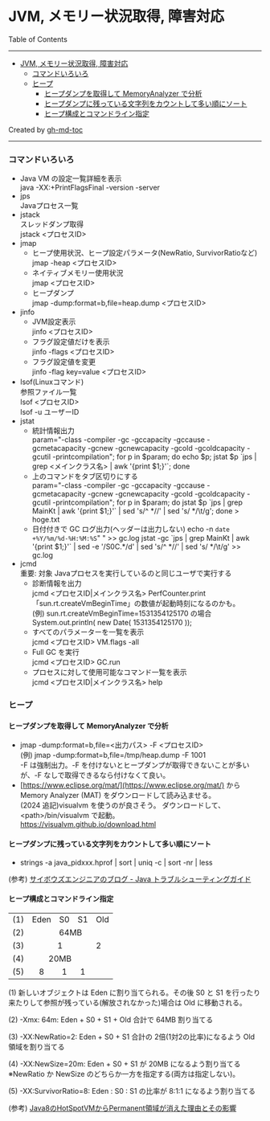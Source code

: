 # JVM, メモリー状況取得, 障害対応

Table of Contents

---

* [JVM, メモリー状況取得, 障害対応](#jvm-メモリー状況取得-障害対応)
  * [コマンドいろいろ](#コマンドいろいろ)
  * [ヒープ](#ヒープ)
    * [ヒープダンプを取得して MemoryAnalyzer で分析](#ヒープダンプを取得して-memoryanalyzer-で分析)
    * [ヒープダンプに残っている文字列をカウントして多い順にソート](#ヒープダンプに残っている文字列をカウントして多い順にソート)
    * [ヒープ構成とコマンドライン指定](#ヒープ構成とコマンドライン指定)

Created by [gh-md-toc](https://github.com/ekalinin/github-markdown-toc)

---

### コマンドいろいろ

* Java VM の設定一覧詳細を表示  
java -XX:+PrintFlagsFinal -version -server
* jps  
Javaプロセス一覧
* jstack  
スレッドダンプ取得  
jstack <プロセスID>
* jmap
  * ヒープ使用状況、ヒープ設定パラメータ(NewRatio, SurvivorRatioなど)  
    jmap -heap <プロセスID>
  * ネイティブメモリー使用状況  
    jmap <プロセスID>
  * ヒープダンプ  
    jmap -dump:format=b,file=heap.dump <プロセスID>
* jinfo
  * JVM設定表示  
    jinfo <プロセスID>
  * フラグ設定値だけを表示  
    jinfo -flags <プロセスID>
  * フラグ設定値を変更  
    jinfo -flag key=value <プロセスID>
* lsof(Linuxコマンド)    
参照ファイル一覧  
lsof <プロセスID>  
lsof -u ユーザーID  
* jstat  
  * 統計情報出力  
param="-class -compiler -gc -gccapacity -gccause -gcmetacapacity -gcnew -gcnewcapacity -gcold -gcoldcapacity -gcutil -printcompilation"; for p in $param; do echo $p; jstat $p \`jps | grep <メインクラス名> | awk '{print $1;}'\`; done  
  * 上のコマンドをタブ区切りにする  
param="-class -compiler -gc -gccapacity -gccause -gcmetacapacity -gcnew -gcnewcapacity -gcold -gcoldcapacity -gcutil -printcompilation"; for p in $param; do jstat $p \`jps | grep MainKt | awk '{print $1;}'\` | sed 's/^  *//' | sed 's/  */\t/g'; done > hoge.txt
  * 日付付きで GC ログ出力(ヘッダーは出力しない)
echo -n `date +%Y/%m/%d-%H:%M:%S`"      " >> gc.log
jstat -gc \`jps | grep MainKt | awk '{print $1;}'\` | sed -e '/S0C.*/d'  | sed 's/^  *//' | sed 's/  */\t/g' >> gc.log
* jcmd  
重要: 対象 Javaプロセスを実行しているのと同じユーザで実行する  
  * 診断情報を出力  
jcmd <プロセスID|メインクラス名> PerfCounter.print  
「sun.rt.createVmBeginTime」の数値が起動時刻になるのかも。  
(例) sun.rt.createVmBeginTime=1531354125170 の場合  
System.out.println( new Date( 1531354125170 ));  
  * すべてのパラメーターを一覧を表示  
jcmd <プロセスID> VM.flags -all
  * Full GC を実行  
jcmd <プロセスID> GC.run
  * プロセスに対して使用可能なコマンド一覧を表示  
jcmd <プロセスID|メインクラス名> help

### ヒープ
#### ヒープダンプを取得して MemoryAnalyzer で分析

* jmap -dump:format=b,file=<出力パス> -F <プロセスID>  
(例) jmap -dump:format=b,file=/tmp/heap.dump -F 1001  
-F は強制出力。-F を付けないとヒープダンプが取得できないことが多いが、-F なしで取得できるなら付けなくて良い。
* [https://www.eclipse.org/mat/](https://www.eclipse.org/mat/) から Memory Analyzer (MAT) をダウンロードして読み込ませる。  
(2024 追記)visualvm を使うのが良さそう。
ダウンロードして、&lt;path&gt;/bin/visualvm で起動。  
https://visualvm.github.io/download.html

#### ヒープダンプに残っている文字列をカウントして多い順にソート

* strings -a java_pidxxx.hprof \| sort \| uniq -c \| sort -nr \| less

(参考) [サイボウズエンジニアのブログ - Java トラブルシューティングガイド](http://blog.cybozu.io/entry/2015/12/01/110000)

#### ヒープ構成とコマンドライン指定

<table>
<tr><td>(1)</td><td>Eden</td><td>S0</td><td>S1</td><td>Old</td></tr>
<tr><td>(2)</td><td colspan=4 align="center">64MB</td></tr>
<tr><td>(3)</td><td colspan=3 align="center">1</td><td>2</td></tr>
<tr><td>(4)</td><td colspan=3 align="center">20MB</td></tr>
<tr><td>(5)</td><td align="center">8</td><td align="center">1</td><td align="center">1</td></tr>
</table>

(1) 新しいオブジェクトは Eden に割り当てられる。その後 S0 と S1 を行ったり来たりして参照が残っている(解放されなかった)場合は Old に移動される。

(2) -Xmx: 64m: Eden + S0 + S1 + Old 合計で 64MB 割り当てる

(3) -XX:NewRatio=2: Eden + S0 + S1 合計の 2倍(1対2の比率)になるよう Old領域を割り当てる

(4) -XX:NewSize=20m: Eden + S0 + S1 が 20MB になるよう割り当てる  
※NewRatio か NewSize のどちらか一方を指定する(両方は指定しない)。

(5) -XX:SurvivorRatio=8: Eden : S0 : S1 の比率が 8:1:1 になるよう割り当てる

(参考) [Java8のHotSpotVMからPermanent領域が消えた理由とその影響](http://equj65.net/tech/java8hotspot/)

